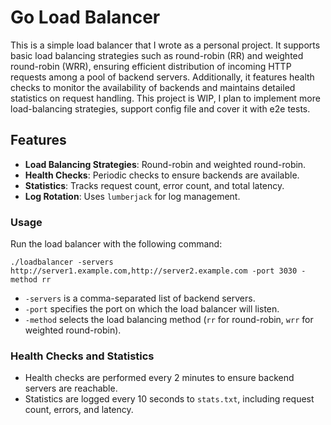 # Go Load Balancer

This is a simple load balancer that I wrote as a personal project. It supports basic load balancing strategies such as round-robin (RR) and weighted round-robin (WRR), ensuring efficient distribution of incoming HTTP requests among a pool of backend servers. Additionally, it features health checks to monitor the availability of backends and maintains detailed statistics on request handling.
This project is WIP, I plan to implement more load-balancing strategies, support config file and cover it with e2e tests.

## Features

- **Load Balancing Strategies**: Round-robin and weighted round-robin.
- **Health Checks**: Periodic checks to ensure backends are available.
- **Statistics**: Tracks request count, error count, and total latency.
- **Log Rotation**: Uses `lumberjack` for log management.


### Usage

Run the load balancer with the following command:

```
./loadbalancer -servers http://server1.example.com,http://server2.example.com -port 3030 -method rr
```

- `-servers` is a comma-separated list of backend servers.
- `-port` specifies the port on which the load balancer will listen.
- `-method` selects the load balancing method (`rr` for round-robin, `wrr` for weighted round-robin).

### Health Checks and Statistics

- Health checks are performed every 2 minutes to ensure backend servers are reachable.
- Statistics are logged every 10 seconds to `stats.txt`, including request count, errors, and latency.